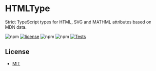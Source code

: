 # HTMLType
Strict TypeScript types for HTML, SVG and MATHML attributes based on MDN data.

![npm][version] [![license][github-license]][github-license-url] ![npm][npm-downloads] ![npm][repo-size]
  [![Tests](https://github.com/michijs/htmltype/actions/workflows/tests.yml/badge.svg)](https://github.com/michijs/htmltype/actions/workflows/tests.yml)

## License
 - [MIT](https://github.com/michijs/htmltype/blob/master/LICENSE.md)

[repo-size]: https://img.shields.io/github/repo-size/michijs/htmltype
[npm-downloads]: https://img.shields.io/npm/dt/@michijs/htmltype
[version]: https://img.shields.io/npm/v/@michijs/htmltype
[github-license]: https://img.shields.io/github/license/michijs/htmltype
[github-license-url]: https://github.com/michijs/htmltype/blob/master/LICENSE.md
